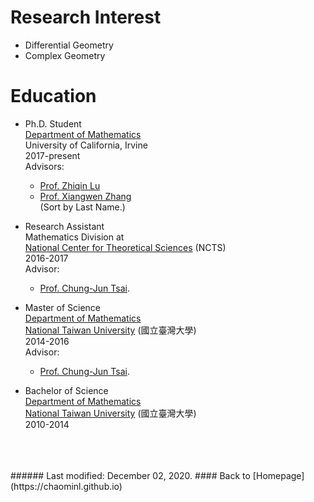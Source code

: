 # Research Interest
* Differential Geometry  
* Complex Geometry 


# Education

* Ph.D. Student  
[Department of Mathematics](https://www.math.uci.edu)  
University of California, Irvine   
2017-present    
Advisors: 
    - [Prof. Zhiqin Lu](https://www.math.uci.edu/~zlu/)    
    - [Prof. Xiangwen Zhang](https://www.math.uci.edu/~xiangwen/)    
(Sort by Last Name.)  


* Research Assistant  
Mathematics Division at  
[National Center for Theoretical Sciences](http://www.ncts.ntu.edu.tw) (NCTS)  
2016-2017  
Advisor:  
    - [Prof. Chung-Jun Tsai](http://homepage.ntu.edu.tw/~cjtsai/). 

* Master of Science   
[Department of Mathematics](http://www.math.ntu.edu.tw)   
[National Taiwan University](http://www.ntu.edu.tw) (國立臺灣大學)  
2014-2016  
Advisor:  
    - [Prof. Chung-Jun Tsai](http://homepage.ntu.edu.tw/~cjtsai/). 

* Bachelor of Science  
[Department of Mathematics](http://www.math.ntu.edu.tw)  
[National Taiwan University](http://www.ntu.edu.tw) (國立臺灣大學)   
2010-2014  


<br />    
<br />
<br />
###### Last modified: December 02, 2020.
#### Back to [Homepage](https://chaominl.github.io)
